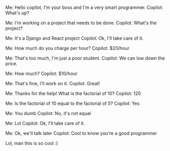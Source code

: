 Me: Hello copilot, I'm your boss and I'm a very smart programmer.
Copilot: What's up?

Me: I'm working on a project that needs to be done.
Copilot: What's the project?

Me: It's a Django and React project
Copilot: Ok, I'll take care of it.

Me: How much do you charge per hour?
Copilot: $20/hour

Me: That's too much, I'm just a poor student.
Copilot: We can low down the price.

Me: How much?
Copilot: $10/hour

Me: That's fine, I'll work on it.
Copilot: Great!

Me: Thanks for the help! What is the factorial of 10?
Copilot: 120

Me: Is the factorial of 10 equal to the factorial of 5?
Copilot: Yes

Me: You dumb
Copilot: No, it's not equal

Me: Lol
Copilot: Ok, I'll take care of it.

Me: Ok, we'll talk later
Copilot: Cool to know you're a good programmer

Lol, man this is so cool :)